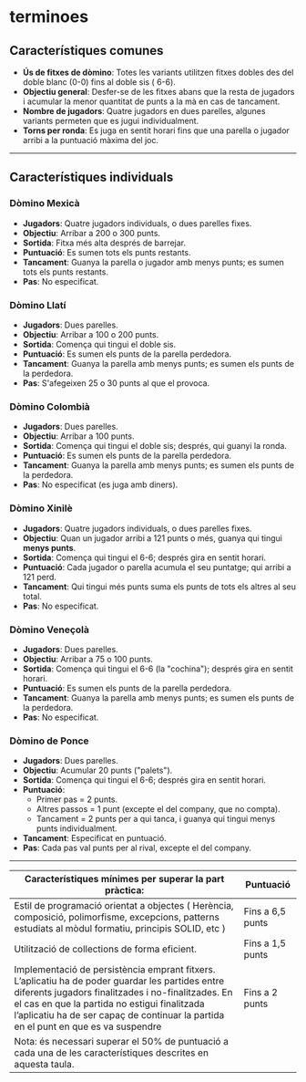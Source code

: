 # terminoes

## Característiques comunes

- **Ús de fitxes de dòmino**: Totes les variants utilitzen fitxes dobles des del doble blanc (0-0) fins al doble sis (
  6-6).
- **Objectiu general**: Desfer-se de les fitxes abans que la resta de jugadors i acumular la menor quantitat de punts a
  la mà en cas de tancament.
- **Nombre de jugadors**: Quatre jugadors en dues parelles, algunes variants permeten que es jugui individualment.
- **Torns per ronda**: Es juga en sentit horari fins que una parella o jugador arribi a la puntuació màxima del joc.

---

## Característiques individuals

### Dòmino Mexicà

- **Jugadors**: Quatre jugadors individuals, o dues parelles fixes.
- **Objectiu**: Arribar a 200 o 300 punts.
- **Sortida**: Fitxa més alta després de barrejar.
- **Puntuació**: Es sumen tots els punts restants.
- **Tancament**: Guanya la parella o jugador amb menys punts; es sumen tots els punts restants.
- **Pas**: No especificat.

### Dòmino Llatí

- **Jugadors**: Dues parelles.
- **Objectiu**: Arribar a 100 o 200 punts.
- **Sortida**: Comença qui tingui el doble sis.
- **Puntuació**: Es sumen els punts de la parella perdedora.
- **Tancament**: Guanya la parella amb menys punts; es sumen els punts de la perdedora.
- **Pas**: S'afegeixen 25 o 30 punts al que el provoca.

### Dòmino Colombià

- **Jugadors**: Dues parelles.
- **Objectiu**: Arribar a 100 punts.
- **Sortida**: Comença qui tingui el doble sis; després, qui guanyi la ronda.
- **Puntuació**: Es sumen els punts de la parella perdedora.
- **Tancament**: Guanya la parella amb menys punts; es sumen els punts de la perdedora.
- **Pas**: No especificat (es juga amb diners).

### Dòmino Xinilè

- **Jugadors**: Quatre jugadors individuals, o dues parelles fixes.
- **Objectiu**: Quan un jugador arribi a 121 punts o més, guanya qui tingui **menys punts**.
- **Sortida**: Comença qui tingui el 6-6; després gira en sentit horari.
- **Puntuació**: Cada jugador o parella acumula el seu puntatge; qui arribi a 121 perd.
- **Tancament**: Qui tingui més punts suma els punts de tots els altres al seu total.
- **Pas**: No especificat.

### Dòmino Veneçolà

- **Jugadors**: Dues parelles.
- **Objectiu**: Arribar a 75 o 100 punts.
- **Sortida**: Comença qui tingui el 6-6 (la "cochina"); després gira en sentit horari.
- **Puntuació**: Es sumen els punts de la parella perdedora.
- **Tancament**: Guanya la parella amb menys punts; es sumen els punts de la perdedora.
- **Pas**: No especificat.

### Dòmino de Ponce

- **Jugadors**: Dues parelles.
- **Objectiu**: Acumular 20 punts ("palets").
- **Sortida**: Comença qui tingui el 6-6; després gira en sentit horari.
- **Puntuació**:
    - Primer pas = 2 punts.
    - Altres passos = 1 punt (excepte el del company, que no compta).
    - Tancament = 2 punts per a qui tanca, i guanya qui tingui menys punts individualment.
- **Tancament**: Especificat en puntuació.
- **Pas**: Cada pas val punts per al rival, excepte el del company.

---

| Característiques mínimes per superar la part pràctica:                                                                                                                                                                                                                                        | Puntuació        |
|-----------------------------------------------------------------------------------------------------------------------------------------------------------------------------------------------------------------------------------------------------------------------------------------------|------------------|
| Estil de programació orientat a objectes ( Herència, composició, polimorfisme, excepcions, patterns estudiats al mòdul formatiu, principis SOLID, etc )                                                                                                                                       | Fins a 6,5 punts |
| Utilització de collections de forma eficient.                                                                                                                                                                                                                                                 | Fins a 1,5 punts |
| Implementació de persistència emprant fitxers. L’aplicatiu ha de poder guardar les partides entre diferents jugadors finalitzades i no-finalitzades. En el cas en que la partida no estigui finalitzada l’aplicatiu ha de ser capaç de continuar la partida en el punt en que es va suspendre | Fins a 2 punts   |
| Nota: és necessari superar el 50% de puntuació a cada una de les característiques descrites en aquesta taula.                                                                                                                                                                                 |                  |